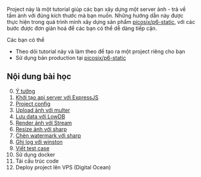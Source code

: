 Project này là một tutorial giúp các bạn xây dựng một server ảnh - trả về tấm ảnh với đúng kích thước mà bạn muốn. Những hướng dẫn này được thực hiện trong quá trình mình xây dựng sản phẩm [picosix/p6-static](https://github.com/picosix/p6-static), với các bước được đơn giản hoá để các bạn có thể dễ dàng tiếp cận.

Các bạn có thể 

- Theo dõi tutorial này và làm theo để tạo ra một project riêng cho bạn
- Sử dụng bản production tại [picosix/p6-static](https://github.com/picosix/p6-static)

## Nội dung bài học

0. [Ý tưởng](./document/0-idea.md)
1. [Khởi tạo api server với ExpressJS](./document/1-build-api-server-with-expressjs.md)
2. [Project config](./document/2.project-config.md)
3. [Upload ảnh với multer](./document/3-upload-image-with-multer.md)
4. [Lưu data với LowDB](./document/4-save-image-information-with-lowdb.md)
5. [Render ảnh với Stream](./document/5-render-image-with-stream.md)
6. [Resize ảnh với sharp](./document/6-resize-image-with-sharp.md)
7. [Chèn watermark với sharp](./document/7-embedded-watermark-with-sharp.md)
8. [Ghi log với winston](./document/8-write-log-with-winston.md)
9. [Viết test case](./document/9-write-test-case.md)
10. Sử dụng docker
11. Tái cấu trúc code
12. Deploy project lên VPS (Digital Ocean)
